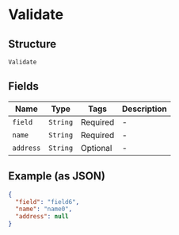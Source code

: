
# Validate

## Structure

`Validate`

## Fields

| Name | Type | Tags | Description |
|  --- | --- | --- | --- |
| `field` | `String` | Required | - |
| `name` | `String` | Required | - |
| `address` | `String` | Optional | - |

## Example (as JSON)

```json
{
  "field": "field6",
  "name": "name0",
  "address": null
}
```

